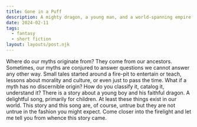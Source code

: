 ```yaml
---
title: Gone in a Puff
description: A mighty dragon, a young man, and a world-spanning empire.
date: 2024-02-11
tags:
  - fantasy
  - short fiction
layout: layouts/post.njk
---
```


Where do our myths originate from? They come from our ancestors. Sometimes, our myths are conjured to answer questions we cannot answer any other way. Small tales started around a fire-pit to entertain or teach, lessons about morality and culture, or even just to pass the time. What if a myth has no discernible origin? How do you classify it, catalog it, understand it? There is a story about a young boy and his faithful dragon. A delightful song, primarily for children. At least these things exist in our world. This story and this song are, of course, untrue but they are not untrue in the fashion you might expect. Come closer into the firelight and let me tell you from whence this story came.
